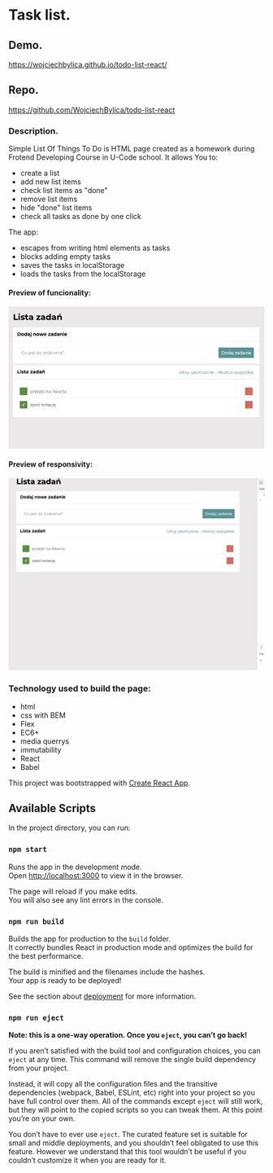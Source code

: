 # Task list.

## Demo.
https://wojciechbylica.github.io/todo-list-react/

## Repo.
https://github.com/WojciechBylica/todo-list-react

### Description.

Simple List Of Things To Do is HTML page created as a homework during Frotend Developing Course in U-Code school. It allows You to:
- create a list
- add new list items
- check list items as "done"
- remove list items
- hide "done" list items
- check all tasks as done by one click

The app:
- escapes from writing html elements as tasks
- blocks adding empty tasks 
- saves the tasks in localStorage
- loads the tasks from the localStorage
#### Preview of funcionality:
![Preview of funcionality](/public/images/taskListPreview.gif)

#### Preview of responsivity:
![Preview of responsivity](/public/images/bigAndSmallScreenPreview.gif)
### Technology used to build the page:
- html
- css with BEM 
- Flex
- EC6+
- media querrys
- immutability
- React
- Babel

This project was bootstrapped with [Create React App](https://github.com/facebook/create-react-app).

## Available Scripts

In the project directory, you can run:

### `npm start`

Runs the app in the development mode.\
Open [http://localhost:3000](http://localhost:3000) to view it in the browser.

The page will reload if you make edits.\
You will also see any lint errors in the console.

### `npm run build`

Builds the app for production to the `build` folder.\
It correctly bundles React in production mode and optimizes the build for the best performance.

The build is minified and the filenames include the hashes.\
Your app is ready to be deployed!

See the section about [deployment](https://facebook.github.io/create-react-app/docs/deployment) for more information.

### `npm run eject`

**Note: this is a one-way operation. Once you `eject`, you can’t go back!**

If you aren’t satisfied with the build tool and configuration choices, you can `eject` at any time. This command will remove the single build dependency from your project.

Instead, it will copy all the configuration files and the transitive dependencies (webpack, Babel, ESLint, etc) right into your project so you have full control over them. All of the commands except `eject` will still work, but they will point to the copied scripts so you can tweak them. At this point you’re on your own.

You don’t have to ever use `eject`. The curated feature set is suitable for small and middle deployments, and you shouldn’t feel obligated to use this feature. However we understand that this tool wouldn’t be useful if you couldn’t customize it when you are ready for it.

